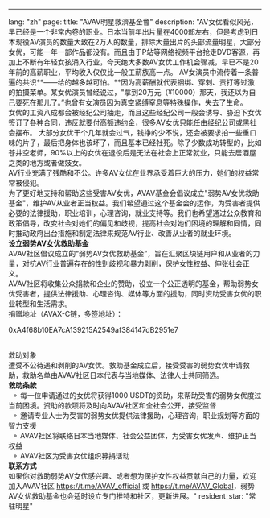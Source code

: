 ---
lang: "zh"
page:
  title: "AVAV明星救濟基金會"
  description: "AV女优看似风光，早已经是一个非常内卷的职业。日本当前年出片量在4000部左右，但是考虑到日本现役AV演员的数量大致在2万人的数量，排除大量出片的头部流量明星，大部分女优，可能一年一部作品都没有。而且由于P站等网络视频平台抢走DVD客源，再加上不断有年轻女孩涌入行业，今天绝大多数AV女优工作机会骤减，早已不是20年前的高薪职业，平均收入仅仅比一般工薪族高一点。
AV女演员中流传着一条普遍的共识**——给的越多越可怕。**因为高薪酬就代表捆绑、穿刺、责打等过激的拍摄菜单。某女优演员曾经说过，&quot;拿到20万元（¥10000）那天，我还以为自己要死在那儿了。”也曾有女演员因为真空紧缚窒息等特殊操作，失去了生命。<br>
女优的工资八成都会被经纪公司抽走，而且这些经纪公司一般会诱导、胁迫下女优签订了各种合同，违反就要付高额违约金，很多AV女优只能任由经纪公司或黑社会摆布。
大部分女优干个几年就会过气，钱挣的少不说，还会被要求拍一些重口味的片子，最后把身体也该坏了，而且基本已经社死。除了少数成功转型的，比如苍井空老师，90%以上的女优在退役后是无法在社会上正常就业，只能去居酒屋之类的地方或者做妓女。<br>
AV行业充满了残酷和不公。许多AV女优在业界承受着巨大的压力，她们的权益常常被侵犯。<br>
为了更好地支持和帮助这些受害AV女优，AVAV基金会倡议成立&quot;弱势AV女优救助基金&quot;，维护AV从业者正当权益。我们希望通过这个基金会的运作，为受害者提供必要的法律援助，职业培训，心理咨询，就业支持等。我们也希望通过公众教育和政策倡导，改变社会对她们的偏见和歧视，提高社会对她们困境的理解和同情，同时推动政府出台措施和制定法律来规范AV行业、改善从业者的就业环境。<br>
<b>设立弱势AV女优救助基金</b><br>
AVAV社区倡议成立的“弱势AV女优救助基金”，旨在汇聚区块链用户和从业者的力量，对抗AV行业普遍存在的性别歧视和暴力剥削，保护女性权益、伸张社会正义。<br>
AVAV社区将收集公众捐款和企业的赞助，设立一个公正透明的基金，帮助弱势女优受害者，提供法律援助、心理咨询、媒体等方面的援助，同时资助受害女优的职业转型和生活需求。<br>
捐赠地址（AVAX-C链，多签地址）：<br>
<p class='text-center text-cred'>0xA4f68b10EA7cA139215A2549af384147dB2951e7</p><br>
救助对象<br>
遭受不公待遇和剥削的AV女优。救助基金成立后，接受受害的弱势女优申请救助，救助名单由AVAV社区日本代表与当地媒体、法律人士共同筛选。<br>
<b>救助条款</b><br>
&nbsp;&nbsp;&#9900; 每一位申请通过的女优将获得1000 USDT的资助，来帮助受害的弱势女优度过当前困境。资助的款项将及时向AVAV社区和全社会公开，接受监督<br>
&nbsp;&nbsp;&#9900;  邀请专业人士为受害的弱势女优提供法律援助，心理咨询，职业规划等方面的智力支援<br>
&nbsp;&nbsp;&#9900;  AVAV社区将联络日本当地媒体、社会公益团体，为受害女优发声、维护正当权益<br>
&nbsp;&nbsp;&#9900;  AVAV社区为受害女优组织募捐活动<br>
<b>联系方式</b><br>
如果你对救助弱势AV女优感兴趣、或者想为保护女性权益贡献自己的力量，欢迎加入AVAV社区 <a href='https://t.me/AVAV_official' target='_blank' class='text-cred'>https://t.me/AVAV_official</a> 或 <a href='https://t.me/AVAV_Global' target='_blank' class='text-cred'>https://t.me/AVAV_Global</a>，弱势AV女优救助基金也会适时设立专门推特和社区，更新进展。"
  resident_star: "常驻明星"